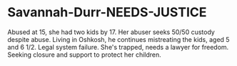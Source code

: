 # Savannah-Durr-NEEDS-JUSTICE
Abused at 15, she had two kids by 17. Her abuser seeks 50/50 custody despite abuse. Living in Oshkosh, he continues mistreating the kids, aged 5 and 6 1/2. Legal system failure. She's trapped, needs a lawyer for freedom. Seeking closure and support to protect her children.

